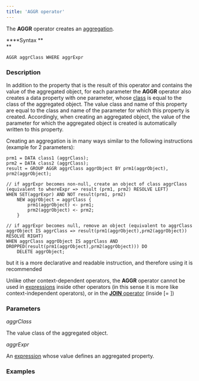 ```yaml
---
title: 'AGGR operator'
---
```


The **AGGR** operator creates an [aggregation](Aggregations.md).

****Syntax **  
**

    AGGR aggrClass WHERE aggrExpr

### **Description**

In addition to the property that is the result of this operator and contains the value of the aggregated object, for each parameter the **AGGR** operator also creates a data property with one parameter, whose [class](User_classes.md) is equal to the class of the aggregated object. The value class and name of this property are equal to the class and name of the parameter for which this property is created. Accordingly, when creating an aggregated object, the value of the parameter for which the aggregated object is created is automatically written to this property.

Creating an aggregation is in many ways similar to the following instructions (example for 2 parameters):

    prm1 = DATA class1 (aggrClass);
    prm2 = DATA class2 (aggrClass);
    result = GROUP AGGR aggrClass aggrObject BY prm1(aggrObject), prm2(aggrObject);

    // if aggrExpr becomes non-null, create an object of class aggrClass (equivalent to whereExpr => result (prm1, prm2) RESOLVE LEFT)
    WHEN SET(aggrExpr) AND NOT result(prm1, prm2)
        NEW aggrObject = aggrClass {
            prm1(aggrObject) <- prm1;
            prm2(aggrObject) <- prm2;
        }

    // if aggrExpr becomes null, remove an object (equivalent to aggrClass aggrObject IS aggrClass => result(prm1(aggrObject),prm2(aggrObject)) RESOLVE RIGHT)
    WHEN aggrClass aggrObject IS aggrClass AND DROPPED(result(prm1(aggrObject),prm2(aggrObject))) DO
        DELETE aggrObject;

but it is a more declarative and readable instruction, and therefore using it is recommended

Unlike other context-dependent operators, the **AGGR** operator cannot be used in [expressions](Expression.md) inside other operators (in this sense it is more like context-independent operators), or in the [**JOIN** operator](JOIN_operator.md) (inside \[= \])

### Parameters

*aggrClass*

The value class of the aggregated object.

*aggrExpr*

An [expression](Expression.md) whose value defines an aggregated property.

### Examples


  

